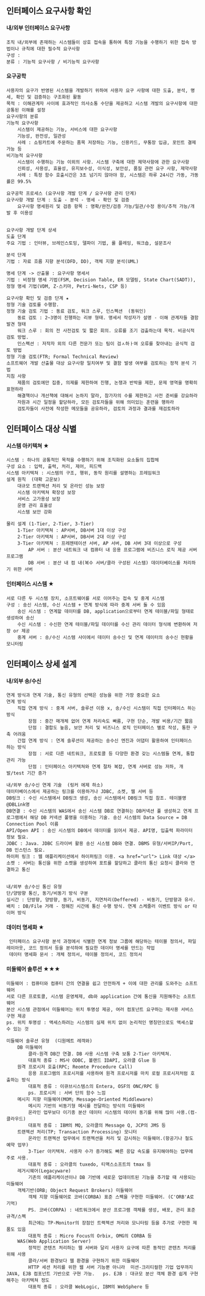 ## 인터페이스 요구사항 확인
#### 내/외부 인터페이스 요구사항
	조직 내/외부에 존재하는 시스템들이 상호 접속을 통하여 특정 기능을 수행하기 위한 접속 방법이나 규칙에 대한 필수적 요구사항
	구성 : 
	분류 : 기능적 요구사항 / 비기능적 요구사항


#### 요구공학
	사용자의 요구가 반영된 시스템을 개발하기 위하여 사용자 요구 사항에 대한 도출, 분석, 명세, 확인 및 검증하는 구조화된 활동
	목적 : 이해관계자 사이에 효과적인 의사소통 수단을 제공하고 시스템 개발의 요구사항에 대한 공통된 이해를 설정
	요구사항의 분류
	기능적 요구사항
		시스템이 제공하는 기능, 서비스에 대한 요구사항
		기능성, 완전성, 일관성
		사례 : 쇼핑카트에 주문하는 품목 저장하는 기능, 신용카드, 무통장 입금, 포인트 결제 가능 등
	비기능적 요구사항
		시스템이 수행하는 기능 이외의 사항. 시스템 구축에 대한 제약사항에 관한 요구사항
		신뢰성, 사용성, 효율성, 유지보수성, 이식성, 보안성, 품질 관련 요구 사항, 제약사항
		사례 : 특정 함수 호출시간은 3초 넘기지 않아야 함, 시스템은 하루 24시간 가동, 가동률은 99.5%

	요구공학 프로세스 (요구사항 개발 단계 / 요구사항 관리 단계)
	요구사항 개발 단계 : 도출 - 분석 - 명세 - 확인 및 검증
		요구사항 명세원리 및 검증 항목 : 명확/완전/검증 가능/일관/수정 용이/추적 가능/개발 후 이용성
	
	
	요구사항 개발 단계 상세
	도출 단계
	주요 기법 : 인터뷰, 브레인스토밍, 델파이 기법, 롤 플레잉, 워크숍, 설문조사
	
	분석 단계
	기법 : 자료 흐름 지향 분석(DFD, DD), 객체 지향 분석(UML)
	
	명세 단계 -> 산출물 : 요구사항 명세서
	기법 : 비정형 명세 기법(FSM, Decision Table, ER 모델링, State Chart(SADT)), 정형 명세 기법(VDM, Z-스키마, Petri-Nets, CSP 등)
	
	요구사항 확인 및 검증 단계 ★
	정형 기술 검토를 수행함.
	정형 기술 검토 기법 : 동료 검토, 워크 스루, 인스펙션  (동워인)
		동료 검토 : 2~3명이 진행하는 리뷰 형태. 명세서 작성자가 설명 - 이해 관계자들 결함 발견 형태
		워크 스루 : 회의 전 사전검토 및 짧은 회의. 오류를 조기 검출하는데 목적. 비공식적 검토 방법.
		인스펙션 : 저작자 외의 다른 전문가 또는 팀이 검ㅅ하ㅏ여 오류를 찾아내는 공식적 검토 방법
	정형 기술 검토(FTR; Formal Technical Review)
	소프트웨어 개발 산출물 대상 요구사항 일치여부 및 결함 발생 여부를 검토하는 정적 분석 기법
	지침 사항
		제품의 검토에만 집중, 의제를 제한하여 진행, 논쟁과 반박을 제한, 문제 영역을 명확히 표현하라
		해결책이나 개선책에 대해서 논하지 말라, 참가자의 수를 제한하고 사전 준비를 강요하라
		자원과 시간 일정을 할당하라, 모든 검토자들을 위해 의미있는 훈련을 행하라
		검토자들이 사전에 작성한 메모들을 공유하라, 검토의 과정과 결과를 재검토하라


## 인터페이스 대상 식별
#### 시스템 아키텍쳐 ★
	시스템 : 하나의 공통적인 목적을 수행하기 위해 조직화된 요소들의 집합체
	구성 요소 : 입력, 출력, 처리, 제어, 피드백
	시스템 아키텍쳐 : 시스템의 구조, 행위, 동작 원리를 설명하는 프레임워크
	설계 원칙  (대확 고운보)
		대규모 트랜잭션 처리 및 온라인 성능 보장
		시스템 아키텍쳐 확장성 보장
		서비스 고가용성 보장
		운영 관리 효울성
		시스템 보안 강화

	물리 설계 (1-Tier, 2-Tier, 3-Tier)
		1-Tier 아키텍쳐 : AP서버, DB서버 1대 이상 구성
		2-Tier 아키텍쳐 : AP서버, DB서버 2대 이상 구성
		3-Tier 아키텍쳐 : 프레젠테이션 서버, AP 서버, DB 서버 3대 이상으로 구성
			AP 서버 : 분산 네트워크 내 컴퓨터 내 응용 프로그램에 비즈니스 로직 제공 서버 프로그램
			DB 서버 : 분산 내 컴 내(복수 서버/클라 구성된 시스템) 데이터베이스를 처리하기 위한 서버

#### 인터페이스 시스템 ★
	서로 다른 두 시스템 장치, 소프트웨어를 서로 이어주는 접속 및 중계 시스템
	구성 : 송신 시스템, 수신 시스템 + 연계 방식에 따라 중계 서버 둘 수 있음
		송신 시스템 : 연계할 데이터를 DB, application으로부터 연계 테이블/파일 형태로 생성하여 송신
		수신 시스템 : 수신한 연계 테이블/파일 데이터를 수신 관리 데이터 형식에 변환하여 저장 or 제공
		중계 서버 : 송/수신 시스템 사이에서 데이터 송수신 및 연계 데이터의 송수신 현황을 모니터링


## 인터페이스 상세 설계
#### 내/외부 송/수신 
	연계 방식과 연계 기술, 통신 유형의 선택은 성능을 위한 가장 중요한 요소
	연계 방식
		직접 연계 방식 : 중계 서버, 솔루션 이용 x, 송/수신 시스템이 직접 인터페이스 하는 방식
			장점 : 중간 매개체 없어 연계 처리속도 빠름, 구현 단순, 개발 비용/기간 짧음
			단점 : 결합도 높음, 보안 처리 및 비즈니스 로직 인터페이스 별로 작성, 통한 구축 어려움
		간접 연계 방식 : 연계 솔루션이 제공하는 송수신 엔진과 어댑터 활용하여 인터페이스 하는 방식
			장점 : 서로 다른 네트워크, 프로토콜 등 다양한 환경 갖는 시스템들 연계, 통합 관리 가능
			단점 : 인터페이스 아키텍쳐와 연계 절차 복잡, 연계 서버로 성능 저하, 개발/test 기간 증가

	내/외부 송/수신 연계 기술  (링커 에제 하소)
	데이터베이스에서 제공하는 링크를 이용하거나 JDBC, 소켓, 웹 서버 등
	DB링크 : 수신 시스템에서 DB링크 생성, 송신 시스템에서 DB링크 직접 참조. 테이블명@DBLink명
	DB연결 : 수신 시스템의 WAS에서 송신 시스템 DB로 연결하는 DB커넥션 풀 생성하고 연계 프로그램에서 해당 DB 커넥션 풀명을 이용하는 기술. 송신 시스템의 Data Source = DB Connection Pool 이름
	API/Open API : 송신 시스템의 DB에서 데이터를 읽어서 제공. API명, 입출력 파라미터 정보 필요.
	JDBC : Java. JDBC 드라이버 활용 송신 시스템 DB와 연결. DBMS 유형/서버IP/Port, DB 인스턴스 필요.
	하이퍼 링크 : 웹 애플리케이션에서 하이퍼링크 이용. <a href="url"> Link 대상 </a>
	소켓 : 서버는 통신을 위한 소켓을 생성하여 포트를 할당하고 클라의 통신 요청시 클라와 연결하고 통신
	
	
	내/외부 송/수신 통신 유형
	단/양방향 통신, 동기/비동기 방식 구분
	실시간 : 단방향, 양방향, 동기, 비동기, 지연처리(Deffered) - 비동기, 단방향과 유사.
	배치 : DB/File 거래 - 정해진 시간에 통신 수행 방식. 연계 스케줄러 이벤트 방식 or 타이머 방식 


#### 데이터 명세화 ★
	 인터페이스 요구사항 분석 과정에서 식별한 연계 정보 그룹에 해당하는 테이블 정의서, 파일 레이아웃, 코드 정의서 등을 분석하여 필요한 데이터 명세를 만드는 작업
	 데이터 명세화 문서 : 개체 정의서, 테이블 정의서, 코드 정의서


#### 미들웨어 솔루션 ★★★
	미들웨어 : 컴퓨터와 컴퓨터 간의 연결을 쉽고 안전하게 + 이에 대한 관리를 도와주는 소프트웨어
	서로 다른 프로토콜, 시스템 운영체제, db와 application 간에 통신을 지원해주는 소프트웨어
	분산 시스템 관점에서 미들웨어는 위치 투명성 제공, 여러 컴포넌트 요구하는 재사용 서비스 구현 제공
	ps. 위치 투명성 : 액세스하려는 시스템의 실제 위치 없이 논리적인 명칭만으로도 액세스할 수 있는 것
	
	미들웨어 솔루션 유형  (디원메트 레객와)
		DB 미들웨어
			클라-원격 DB간 연결. DB 사용 시스템 구축 보통 2-Tier 아키텍쳐.
			대표적 종류 : MS사 ODBC, 볼랜드 IDAPI, 오라클 Glue 등
		원격 프로시저 호출(RPC; Reomte Procedure Call)
			응용 프로그램의 프로시저를 사용하여 원격 프로시저를 마치 로컬 프로시저처럼 호출하는 방식
			대표적 종류 : 이큐브시스템스의 Entera, OSF의 ONC/RPC 등
			ps. 프로시저 : 서버 단의 함수 느낌
		메시지 지향 미들웨어(MOM; Message-Oriented Middleware)
			메시지 기반의 비동기형 메시를 전달하는 방식의 미들웨어
			온라인 업무보다 이기종 분산 데이터 시스템의 데이터 동기를 위해 많이 사용.(컴-클라우드)
			대표적 종류 : IBM의 MQ, 오라클의 Message Q, JCP의 JMS 등
		트랜젝션 처리(TP; Transaction Processing) 모니터
			온라인 트랜젝션 업무에서 트랜젝션을 처리 및 감시하는 미들웨어.(항공기나 철도 예약 업무)
			3-Tier 아키텍쳐. 사용자 수가 증가해도 빠른 응답 속도를 유지해야하는 업무에 주로 사용.
			대표적 종류 : 오라클의 tuxedo, 티맥스소프트의 tmax 등
		레거시웨어(Legacyware)
			기존의 애플리케이션이나 DB 기반에 새로운 업데이트된 기능을 추가할 때 사용되는 미들웨어
		객체기반(ORB; Object Request Brokers) 미들웨어
			객체 지향 미들웨어로 코바(CORBA) 표준 스펙을 구현한 미들웨어. (C'ORB'A로 기억)
			PS. 코바(CORPA) : 네트워크에서 분산 프로그램 객체를 생성, 배포, 관리 표준 규격/스펙
			최근에는 TP-Monitor의 장점인 트랙젝션 처리와 모니터링 등을 추가로 구현한 제품도 있음
			대표적 종류 : Micro Focus의 Orbix, OMG의 CORBA 등
		WAS(Web Application Server)
			정적인 콘텐츠 처리하는 웹 서버와 달리 사용자 요구에 따른 동적인 콘텐츠 처리를 위해 사용
			클라/서버 환경보다 웹 환경을 구현하기 위한 미들웨어
			HTTP 세션 처리를 위한 웹 서버 기능뿐 아니라  미션-크리티컬한 기업 업무까지 JAVA, EJB 컴포넌트 기반으로 구현 가능.   ps. EJB : 대규모 분산 객체 환경 쉽게 구현해주는 아키텍쳐 정도
			대표적 종류 : 오라클 WebLogic, IBM의 WebSphere 등



